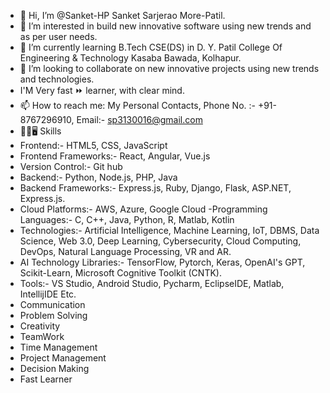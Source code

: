 - 👋 Hi, I’m @Sanket-HP Sanket Sarjerao More-Patil.
- 👀 I’m interested in build new innovative software using new trends and as per user needs.
- 🌱 I’m currently learning B.Tech CSE(DS) in D. Y. Patil College Of Engineering & Technology Kasaba Bawada, Kolhapur.
- 💞️ I’m looking to collaborate on new innovative projects using new trends and technologies.
- I'M Very fast ⏩ learner, with clear mind.
- 📫 How to reach me: My Personal Contacts, Phone No. :- +91-8767296910, Email:- sp3130016@gmail.com
- 🤹‍♂️🖥️ Skills
- Frontend:- HTML5, CSS, JavaScript
- Frontend Frameworks:- React, Angular, Vue.js
- Version Control:- Git hub
- Backend:- Python, Node.js, PHP, Java
- Backend Frameworks:- Express.js, Ruby, Django, Flask, ASP.NET, Express.js.
- Cloud Platforms:- AWS, Azure, Google Cloud
-Programming Languages:- C, C++, Java, Python, R, Matlab, Kotlin
- Technologies:- Artificial Intelligence, Machine Learning, IoT, DBMS, Data Science, Web 3.0, Deep Learning, Cybersecurity, Cloud Computing, DevOps, Natural Language Processing, VR and AR.
- AI Technology Libraries:- TensorFlow, Pytorch, Keras, OpenAI's GPT, Scikit-Learn, Microsoft Cognitive Toolkit (CNTK).
- Tools:- VS Studio, Android Studio, Pycharm, EclipseIDE, Matlab, IntellijIDE Etc.
- Communication
- Problem Solving
- Creativity
- TeamWork
- Time Management
- Project Management
- Decision Making
- Fast Learner 

<!---
Sanket-HP/Sanket-HP is a ✨ special ✨ repository because its `README.md` (this file) appears on your GitHub profile.
You can click the Preview link to take a look at your changes.
--->
